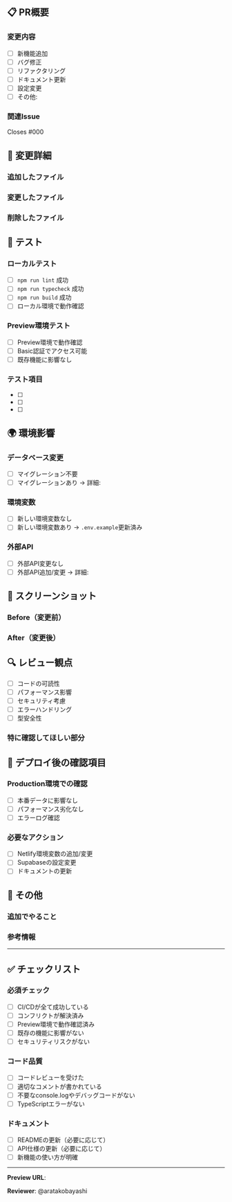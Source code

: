 ## 📋 PR概要

<!-- このPRで何を変更したか、簡潔に説明してください -->

### 変更内容
- [ ] 新機能追加
- [ ] バグ修正  
- [ ] リファクタリング
- [ ] ドキュメント更新
- [ ] 設定変更
- [ ] その他: 

### 関連Issue
<!-- 関連するIssueがあれば記載 -->
Closes #000

## 🔧 変更詳細

### 追加したファイル
<!-- 新規作成したファイルがあれば記載 -->

### 変更したファイル  
<!-- 既存ファイルの変更内容を簡潔に -->

### 削除したファイル
<!-- 削除したファイルがあれば記載 -->

## 🧪 テスト

### ローカルテスト
- [ ] `npm run lint` 成功
- [ ] `npm run typecheck` 成功  
- [ ] `npm run build` 成功
- [ ] ローカル環境で動作確認

### Preview環境テスト
- [ ] Preview環境で動作確認
- [ ] Basic認証でアクセス可能
- [ ] 既存機能に影響なし

### テスト項目
<!-- 具体的にテストした内容を記載 -->
- [ ] 
- [ ] 
- [ ] 

## 🌍 環境影響

### データベース変更
- [ ] マイグレーション不要
- [ ] マイグレーションあり → 詳細: 

### 環境変数
- [ ] 新しい環境変数なし
- [ ] 新しい環境変数あり → `.env.example`更新済み

### 外部API
- [ ] 外部API変更なし
- [ ] 外部API追加/変更 → 詳細: 

## 📸 スクリーンショット

### Before（変更前）
<!-- 変更前の画面があれば添付 -->

### After（変更後） 
<!-- 変更後の画面があれば添付 -->

## 🔍 レビュー観点

<!-- レビュアーに特に注目してほしい点があれば記載 -->
- [ ] コードの可読性
- [ ] パフォーマンス影響
- [ ] セキュリティ考慮  
- [ ] エラーハンドリング
- [ ] 型安全性

### 特に確認してほしい部分
<!-- 具体的なファイル名や関数名など -->

## 🚀 デプロイ後の確認項目

### Production環境での確認
- [ ] 本番データに影響なし
- [ ] パフォーマンス劣化なし
- [ ] エラーログ確認

### 必要なアクション
- [ ] Netlify環境変数の追加/変更
- [ ] Supabaseの設定変更
- [ ] ドキュメントの更新

## 📝 その他

### 追加でやること
<!-- マージ後にやる予定のことがあれば -->

### 参考情報
<!-- 参考にしたドキュメントやリンクがあれば -->

---

## ✅ チェックリスト

### 必須チェック
- [ ] CI/CDが全て成功している  
- [ ] コンフリクトが解決済み
- [ ] Preview環境で動作確認済み
- [ ] 既存の機能に影響がない
- [ ] セキュリティリスクがない

### コード品質
- [ ] コードレビューを受けた  
- [ ] 適切なコメントが書かれている
- [ ] 不要なconsole.logやデバッグコードがない
- [ ] TypeScriptエラーがない

### ドキュメント
- [ ] READMEの更新（必要に応じて）
- [ ] API仕様の更新（必要に応じて）
- [ ] 新機能の使い方が明確

---

**Preview URL**: <!-- GitHub が自動で追加 -->

**Reviewer**: @aratakobayashi